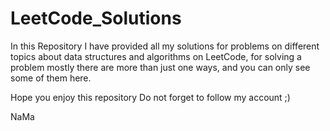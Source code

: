 # LeetCode_Solutions
In this Repository I have provided all my solutions for problems on different topics about data structures and algorithms on LeetCode, for solving a problem mostly there are more than just one ways, and you can only see some of them here.

Hope you enjoy this repository
Do not forget to follow my account ;)

NaMa
